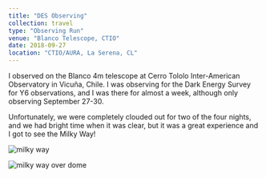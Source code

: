```yaml
---
title: "DES Observing"
collection: travel
type: "Observing Run"
venue: "Blanco Telescope, CTIO"
date: 2018-09-27
location: "CTIO/AURA, La Serena, CL"
---
```


I observed on the Blanco 4m telescope at Cerro Tololo Inter-American Observatory in Vicuña, Chile. I was observing for the Dark Energy Survey for Y6 observations, and I was there for almost a week, although only observing September 27-30.

Unfortunately, we were completely clouded out for two of the four nights, and we had bright time when it was clear, but it was a great experience and I got to see the Milky Way!

![milky way](https://github.com/wagoner47/wagoner47.github.io/blob/master/images/IMG_2136.jpg)

![milky way over dome](https://github.com/wagoner47/wagoner47.github.io/blob/master/images/IMG_2133.jpg)

